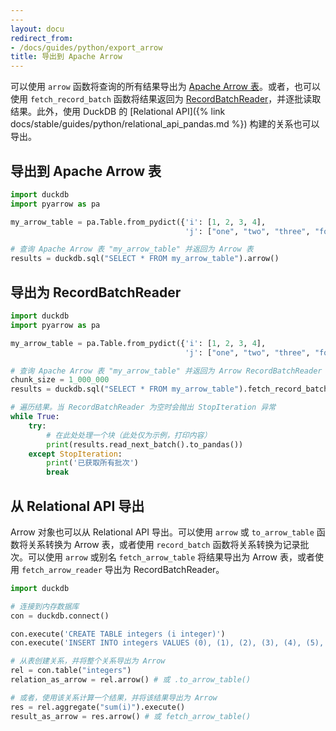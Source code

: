 ```yaml
---
---
layout: docu
redirect_from:
- /docs/guides/python/export_arrow
title: 导出到 Apache Arrow
---
```


可以使用 `arrow` 函数将查询的所有结果导出为 [Apache Arrow 表](https://arrow.apache.org/docs/python/generated/pyarrow.Table.html)。或者，也可以使用 `fetch_record_batch` 函数将结果返回为 [RecordBatchReader](https://arrow.apache.org/docs/python/generated/pyarrow.ipc.RecordBatchStreamReader.html)，并逐批读取结果。此外，使用 DuckDB 的 [Relational API]({% link docs/stable/guides/python/relational_api_pandas.md %}) 构建的关系也可以导出。

## 导出到 Apache Arrow 表

```python
import duckdb
import pyarrow as pa

my_arrow_table = pa.Table.from_pydict({'i': [1, 2, 3, 4],
                                       'j': ["one", "two", "three", "four"]})

# 查询 Apache Arrow 表 "my_arrow_table" 并返回为 Arrow 表
results = duckdb.sql("SELECT * FROM my_arrow_table").arrow()
```

## 导出为 RecordBatchReader

```python
import duckdb
import pyarrow as pa

my_arrow_table = pa.Table.from_pydict({'i': [1, 2, 3, 4],
                                       'j': ["one", "two", "three", "four"]})

# 查询 Apache Arrow 表 "my_arrow_table" 并返回为 Arrow RecordBatchReader
chunk_size = 1_000_000
results = duckdb.sql("SELECT * FROM my_arrow_table").fetch_record_batch(chunk_size)

# 遍历结果。当 RecordBatchReader 为空时会抛出 StopIteration 异常
while True:
    try:
        # 在此处处理一个块（此处仅为示例，打印内容）
        print(results.read_next_batch().to_pandas())
    except StopIteration:
        print('已获取所有批次')
        break
```

## 从 Relational API 导出

Arrow 对象也可以从 Relational API 导出。可以使用 `arrow` 或 `to_arrow_table` 函数将关系转换为 Arrow 表，或者使用 `record_batch` 函数将关系转换为记录批次。可以使用 `arrow` 或别名 `fetch_arrow_table` 将结果导出为 Arrow 表，或者使用 `fetch_arrow_reader` 导出为 RecordBatchReader。

```python
import duckdb

# 连接到内存数据库
con = duckdb.connect()

con.execute('CREATE TABLE integers (i integer)')
con.execute('INSERT INTO integers VALUES (0), (1), (2), (3), (4), (5), (6), (7), (8), (9), (NULL)')

# 从表创建关系，并将整个关系导出为 Arrow
rel = con.table("integers")
relation_as_arrow = rel.arrow() # 或 .to_arrow_table()

# 或者，使用该关系计算一个结果，并将该结果导出为 Arrow
res = rel.aggregate("sum(i)").execute()
result_as_arrow = res.arrow() # 或 fetch_arrow_table()
```
